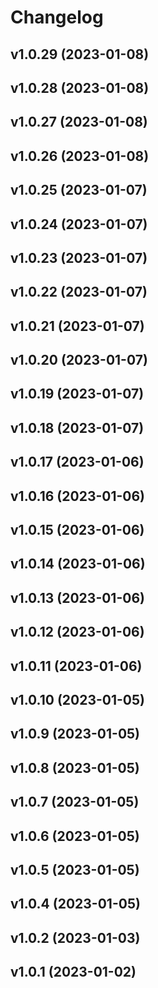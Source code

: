 # Changelog

<!--next-version-placeholder-->

## v1.0.29 (2023-01-08)


## v1.0.28 (2023-01-08)


## v1.0.27 (2023-01-08)


## v1.0.26 (2023-01-08)


## v1.0.25 (2023-01-07)


## v1.0.24 (2023-01-07)


## v1.0.23 (2023-01-07)


## v1.0.22 (2023-01-07)


## v1.0.21 (2023-01-07)


## v1.0.20 (2023-01-07)


## v1.0.19 (2023-01-07)


## v1.0.18 (2023-01-07)


## v1.0.17 (2023-01-06)


## v1.0.16 (2023-01-06)


## v1.0.15 (2023-01-06)


## v1.0.14 (2023-01-06)


## v1.0.13 (2023-01-06)


## v1.0.12 (2023-01-06)


## v1.0.11 (2023-01-06)


## v1.0.10 (2023-01-05)


## v1.0.9 (2023-01-05)


## v1.0.8 (2023-01-05)


## v1.0.7 (2023-01-05)


## v1.0.6 (2023-01-05)


## v1.0.5 (2023-01-05)


## v1.0.4 (2023-01-05)


## v1.0.2 (2023-01-03)


## v1.0.1 (2023-01-02)

